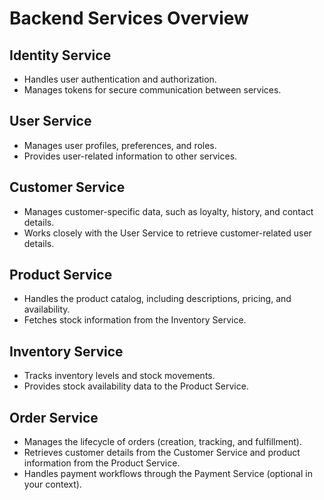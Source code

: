 # Backend Services Overview

## Identity Service
- Handles user authentication and authorization.
- Manages tokens for secure communication between services.

## User Service
- Manages user profiles, preferences, and roles.
- Provides user-related information to other services.

## Customer Service
- Manages customer-specific data, such as loyalty, history, and contact details.
- Works closely with the User Service to retrieve customer-related user details.

## Product Service
- Handles the product catalog, including descriptions, pricing, and availability.
- Fetches stock information from the Inventory Service.

## Inventory Service
- Tracks inventory levels and stock movements.
- Provides stock availability data to the Product Service.

## Order Service
- Manages the lifecycle of orders (creation, tracking, and fulfillment).
- Retrieves customer details from the Customer Service and product information from the Product Service.
- Handles payment workflows through the Payment Service (optional in your context).
